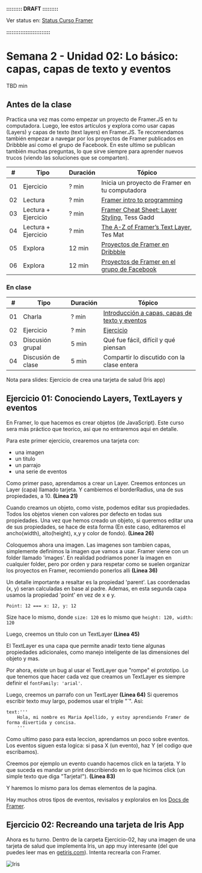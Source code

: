 **::::::::: DRAFT :::::::::**

Ver status en: [Status Curso Framer](https://docs.google.com/spreadsheets/d/13WpVO5qfp_j7b94xdRIdzHhDC-smxiMNW9koRcQDQwI/edit?usp=sharing)

**:::::::::::::::::::::::::**

# Semana 2 - Unidad 02: Lo básico: capas, capas de texto y eventos

TBD min


## Antes de la clase

Practica una vez mas como empezar un proyecto de Framer.JS en tu computadora. Luego, lee estos artículos y explora como usar capas (Layers) y capas de texto (text layers) en Framer.JS. Te recomendamos también empezar a navegar por los proyectos de Framer publicados en Dribbble así como el grupo de Facebook. En este ultimo se publican también muchas preguntas, lo que sirve siempre para aprender nuevos trucos (viendo las soluciones que se comparten).

| # | Tipo | Duración | Tópico
| - | ---- | -------- | ------
| 01 | Ejercicio | ? min | Inicia un proyecto de Framer en tu computadora
| 02 | Lectura | ? min | [Framer intro to programming](https://framer.com/getstarted/guides/programming/?utm_source=twitter&utm_medium=koenbok&utm_campaign=programming)
| 03 | Lectura + Ejercicio | ? min | [Framer Cheat Sheet: Layer Styling](https://blog.framer.com/framer-cheat-sheet-layer-styling-9d32246716e8?source=user_profile---------6----------------), Tess Gadd
| 04 | Lectura + Ejercicio | ? min | [The A-Z of Framer’s Text Layer](https://blog.framer.com/the-a-to-z-of-framers-text-layers-e4b99aa7a008), Tes Mat
| 05 | Explora | 12 min | [Proyectos de Framer en Dribbble](https://dribbble.com/tags/framer)
| 06 | Explora | 12 min | [Proyectos de Framer en el grupo de Facebook](https://www.facebook.com/groups/framerjs)


### En clase

| # | Tipo | Duración | Tópico
| - | ---- | -------- | ------
| 01 | Charla | ? min | [Introducción a capas, capas de texto y eventos]()
| 02 | Ejercicio | ? min | [Ejercicio]()
| 03 | Discusión grupal | 5 min | Qué fue fácil, difícil y qué piensan
| 04 | Discusión de clase | 5 min | Compartir lo discutido con la clase entera

Nota para slides: Ejercicio de crea una tarjeta de salud (Iris app)

## Ejercicio 01: Conociendo Layers, TextLayers y eventos

En Framer, lo que hacemos es crear objetos (de JavaScript). Este curso sera más práctico que teorico, asi que no entraremos aqui en detalle.

Para este primer ejercicio, crearemos una tarjeta con:

* una imagen
* un titulo
* un parrajo
* una serie de eventos

Como primer paso, aprendamos a crear un Layer. Creemos entonces un Layer (capa) llamado tarjeta. Y cambiemos el borderRadius, una de sus propiedades, a 10. **(Linea 21)**

Cuando creamos un objeto, como viste, podemos editar sus propiedades. Todos los objetos vienen con valores por defecto en todas sus propiedades. Una vez que hemos creado un objeto, si queremos editar una de sus propiedades, se hace de esta forma (En este caso, editaremos el ancho(width), alto(height), x,y y color de fondo). **(Linea 26)**

Coloquemos ahora una imagen. Las imagenes son tambien capas, simplemente definimos la imagen que vamos a usar. Framer viene con un folder llamado 'images'. En realidad podriamos poner la imagen en cualquier folder, pero por orden y para respetar como se suelen organizar los proyectos en Framer, recomiendo ponerlos alli **(Linea 36)**

Un detalle importante a resaltar es la propiedad 'parent'. Las coordenadas (x, y) seran calculadas en base al padre. Ademas, en esta segunda capa usamos la propiedad 'point' en vez de x e y.

```
Point: 12 === x: 12, y: 12
```

Size hace lo mismo, donde `size: 120` es lo mismo que `height: 120, width: 120`

Luego, creemos un titulo con un TextLayer **(Linea 45)**

El TextLayer es una capa que permite anadir texto
tiene algunas propiedades adicionales, como manejo inteligente de las dimensiones del objeto y mas.

Por ahora, existe un bug al usar el TextLayer que "rompe" el prototipo. Lo que tenemos que hacer cada vez que creamos un TextLayer es siempre definir el `fontFamily: 'arial'`.

Luego, creemos un parrafo con un TextLayer **(Linea 64)** Si queremos escribir texto muy largo, podemos usar el triple "`". Asi:

```
text:'''
    Hola, mi nombre es Maria Apellido, y estoy aprendiendo Framer de forma divertida y concisa.
    '''
```

Como ultimo paso para esta leccion, aprendamos un poco sobre eventos. Los eventos siguen esta logica: si pasa X (un evento), haz Y (el codigo que escribamos).

Creemos por ejemplo un evento cuando hacemos click en  la tarjeta. Y lo que suceda es mandar un print describiendo en lo que hicimos click (un simple texto que diga "Tarjeta!"). **(Linea 83)**

Y haremos lo mismo para los demas elementos de la pagina.

Hay muchos otros tipos de eventos, revisalos y exploralos en los [Docs de Framer](https://framer.com/docs).

## Ejercicio 02: Recreando una tarjeta de Iris App

Ahora es tu turno. Dentro de la carpeta Ejercicio-02, hay una imagen de una tarjeta de salud que implementa Iris, un app muy interesante (del que puedes leer mas en [getiris.com](http://getiris.com)). Intenta recrearla con Framer.

![Iris](/Ejercicio-02/iris-iphone.png)